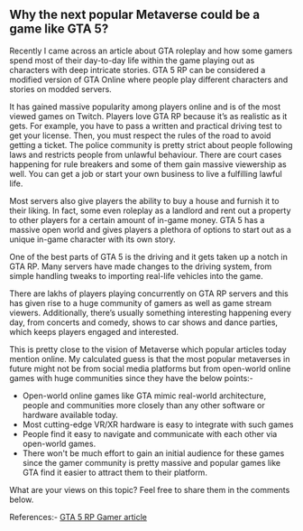 ## Why the next popular Metaverse could be a game like GTA 5?

Recently I came across an article about GTA roleplay and how some gamers spend most of their day-to-day life within the game playing out as characters with deep intricate stories. 
GTA 5 RP can be considered a modified version of GTA Online where people play different characters and stories on modded servers.  
 
It has gained massive popularity among players online and is of the most viewed games on Twitch. Players love GTA RP because it’s as realistic as it gets. For example, you have to pass a written and practical driving test to get your license. Then, you must respect the rules of the road to avoid getting a ticket. The police community is pretty strict about people following laws and restricts people from unlawful behaviour.
There are court cases happening for rule breakers and some of them gain massive viewership as well.
You can get a job or start your own business to live a fulfilling lawful life.
 
Most servers also give players the ability to buy a house and furnish it to their liking. In fact, some even roleplay as a landlord and rent out a property to other players for a certain amount of in-game money.
GTA 5 has a massive open world and gives players a plethora of options to start out as a unique in-game character with its own story.

One of the best parts of GTA 5 is the driving and it gets taken up a notch in GTA RP. Many servers have made changes to the driving system, from simple handling tweaks to importing real-life vehicles into the game.

There are lakhs of players playing concurrently on GTA RP servers and this has given rise to a huge community of gamers as well as game stream viewers. Additionally, there’s usually something interesting happening every day, from concerts and comedy, shows to car shows and dance parties, which keeps players engaged and interested.

This is pretty close to the vision of Metaverse which popular articles today mention online. My calculated guess is that the most popular metaverses in future might not be from social media platforms but from open-world online games with huge communities since they have the below points:-

- Open-world online games like GTA mimic real-world architecture, people and communities more closely than any other software or hardware available today.
- Most cutting-edge VR/XR hardware is easy to integrate with such games
- People find it easy to navigate and communicate with each other via open-world games.
- There won't be much effort to gain an initial audience for these games since the gamer community is pretty massive and popular games like GTA find it easier to attract them to their platform.

What are your views on this topic? Feel free to share them in the comments below.

References:- [GTA 5 RP Gamer article](https://www.thegamer.com/gta-5-rp-servers-popular-reasons/)

